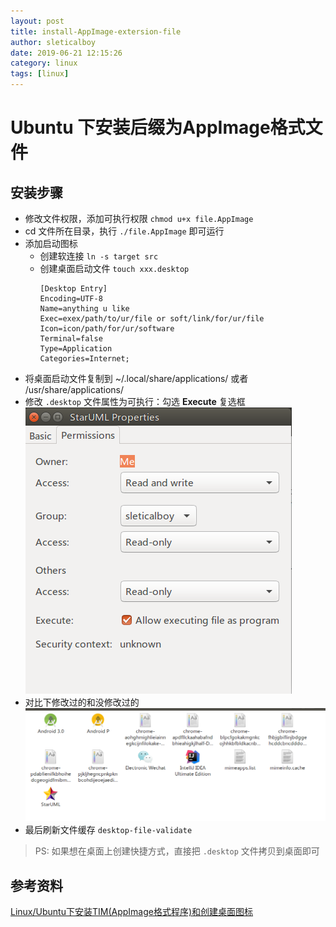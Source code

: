 ```yaml
---
layout: post
title: install-AppImage-extersion-file
author: sleticalboy
date: 2019-06-21 12:15:26
category: linux
tags: [linux]
---
```


# Ubuntu 下安装后缀为AppImage格式文件
## 安装步骤
- 修改文件权限，添加可执行权限 `chmod u+x file.AppImage`
- cd 文件所在目录，执行 `./file.AppImage` 即可运行
- 添加启动图标
  - 创建软连接 `ln -s target src`
  - 创建桌面启动文件 `touch xxx.desktop`
    ```shell
    [Desktop Entry]
    Encoding=UTF-8
    Name=anything u like
    Exec=exex/path/to/ur/file or soft/link/for/ur/file
    Icon=icon/path/for/ur/software
    Terminal=false
    Type=Application
    Categories=Internet;
    ```
- 将桌面启动文件复制到 ~/.local/share/applications/ 或者 /usr/share/applications/
- 修改 `.desktop` 文件属性为可执行：勾选 <b>Execute</b> 复选框<br/>
  ![icon1](assets/linux/check-desk-top-execute.png)
- 对比下修改过的和没修改过的<br/>
  ![icon2](assets/linux/execute-diff-with-before.png)
- 最后刷新文件缓存 `desktop-file-validate`

> PS: 如果想在桌面上创建快捷方式，直接把 `.desktop` 文件拷贝到桌面即可

## 参考资料
[Linux/Ubuntu下安装TIM(AppImage格式程序)和创建桌面图标][1]

[1]: https://blog.csdn.net/qq_35531549/article/details/86569846
